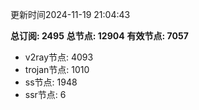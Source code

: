 更新时间2024-11-19 21:04:43

**总订阅: 2495**
**总节点: 12904**
**有效节点: 7057**
- v2ray节点: 4093
- trojan节点: 1010
- ss节点: 1948
- ssr节点: 6
